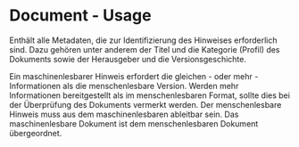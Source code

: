 # Document - Usage

Enthält alle Metadaten, die zur Identifizierung des Hinweises erforderlich sind.
Dazu gehören unter anderem der Titel und die Kategorie (Profil) des Dokuments sowie der Herausgeber und die Versionsgeschichte.

Ein maschinenlesbarer Hinweis erfordert die gleichen - oder mehr - Informationen als die menschenlesbare Version.
Werden mehr Informationen bereitgestellt als im menschenlesbaren Format, sollte dies bei der Überprüfung des Dokuments vermerkt werden.
Der menschenlesbare Hinweis muss aus dem maschinenlesbaren ableitbar sein. Das maschinenlesbare Dokument ist dem menschenlesbaren Dokument übergeordnet.
